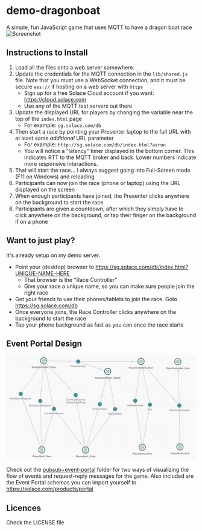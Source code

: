 # demo-dragonboat
A simple, fun JavaScript game that uses MQTT to have a dragon boat race
![Screenshot](https://github.com/aaron-613/demo-dragonboat/blob/master/gfx/screenshot.png "Screenshott")

## Instructions to Install
1. Load all the files onto a web server somewhere.
1. Update the credentials for the MQTT connection in the `lib/shared.js` file. Note that you must use a WebSocket connection, and it must be secure `wss://` if hosting on a web server with `https`
   * Sign up for a free Solace Cloud account if you want: https://cloud.solace.com
   * Use any of the MQTT test servers out there
1. Update the displayed URL for players by changing the variable near the top of the `index.html` page
   * For example: `sg.solace.com/db`
1. Then start a race by pointing your Presenter laptop to the full URL with at least _some additional_ URL parameter
   * For example: `http://sg.solace.com/db/index.html?aaron`
   * You will notice a "latency" timer displayed in the bottom corner. This indicates RTT to the MQTT broker and back. Lower numbers indicate more responsive interactions.
1. That will start the race... I always suggest going into Full-Screen mode (F11 on Windows) and reloading
1. Participants can now join the race (phone or laptop) using the URL displayed on the screen
1. When enough participants have joined, the Presenter clicks anywhere on the background to start the race
1. Participants are given a countdown, after which they simply have to click anywhere on the background, or tap their finger on the background if on a phone


## Want to just play?

It's already setup on my demo server.

- Point your (desktop) browser to https://sg.solace.com/db/index.html?UNIQUE-NAME-HERE
   - That browser is the "Race Controller"
   - Give your race a unique name, so you can make sure people join the right race
- Get your friends to use their phones/tablets to join the race. Goto https://sg.solace.com/db
- Once everyone joins, the Race Controller clicks anywhere on the background to start the race
- Tap your phone background as fast as you can once the race starts


## Event Portal Design

![Screenshot](https://github.com/aaron-613/demo-dragonboat/blob/master/pubsub+event-portal/2021-10-22T12-21-48.png "Screenshot")

Check out the [pubsub+event-portal](https://github.com/aaron-613/demo-dragonboat/tree/master/pubsub%2Bevent-portal) folder for two ways of visualizing the flow of events and request-reply messages for the game.  Also included are the Event Portal schemas you can import yourself to https://solace.com/products/portal


## Licences

Check the LICENSE file
